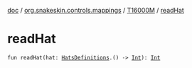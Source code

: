 [doc](../../index.md) / [org.snakeskin.controls.mappings](../index.md) / [T16000M](index.md) / [readHat](./read-hat.md)

# readHat

`fun readHat(hat: `[`HatsDefinitions`](-mapping-definitions/-hats-definitions/index.md)`.() -> `[`Int`](https://kotlinlang.org/api/latest/jvm/stdlib/kotlin/-int/index.html)`): `[`Int`](https://kotlinlang.org/api/latest/jvm/stdlib/kotlin/-int/index.html)